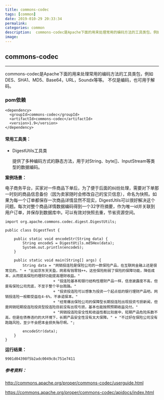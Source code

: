 ```yaml
---
title: commons-codec
tags: [common]
date: 2019-010-29 20:33:34
permalink:
categories: common
description:  commons-codec是Apache下面的用来处理常用的编码方法的工具类包，例如DES、SHA1、MD5、Base64，URL，Soundx等等。 不仅是编码，也可用于解码。
image:
---
```


<p class="description" ></p>

<!-- more -->

## commons-codec

---

commons-codec是Apache下面的用来处理常用的编码方法的工具类包，例如DES、SHA1、MD5、Base64，URL，Soundx等等。 不仅是编码，也可用于解码。


### pom依赖

```
<dependency>
  <groupId>commons-codec</groupId>
  <artifactId>commons-codec</artifactId>
  <version>1.9</version>
</dependency>
```


#### 常用工具类：

*	DigestUtils工具类

	提供了多种编码方式的静态方法，用于对String、byte[]、InputStream等类型的数据编码。
		
**案例场景：**

电子商务平台，买家对一件商品下单后，为了便于后面的纠纷处理，需要对下单那一时刻的商品信息备份（因为卖家随时会修改自己的宝贝信息），命名为快照。如果为每一个订单都保存一次商品详情显然不现实，DigestUtils可以很好解决这个问题。每次对整个商品详情数据编码得到一个32字符摘要，作为唯一id并关联到用户订单，并保存到数据库中。可以有效对快照去重，节省资源空间。

	
```
import org.apache.commons.codec.digest.DigestUtils;

public class DigestTest {

    public static void encodeStr(String data) {
        String encodeS = DigestUtils.md5Hex(data);
        System.out.println(encodeS);
    }

    public static void main(String[] args) {
        String data = "网销投连险是保险公司的一款保险产品，在互联网金融上还是很常见的。" + "比如京东天天盈，网易有钱零钱++。这些保险削弱了保险的保障功能，降低成本，从而提高保险的理财功能提高理财收益。"
                      + "投连险基本和银行结构性理财产品一样，信息披露度不高，但是有保险公司兜底，不至于整个平台跑路。"
                      + "投资投连险可以想象为投资一个起点低的银行理财产品吧。网销投连险一般都受益在4-6%，不承诺保本。"
                      + "经常爆出保险公司的保障型长期投连险出现投资亏损新闻，但是网销短期投连险投资型投连险目前没有出现亏损，基本也能按照预期收益兑付。"
                      + "网销投连险安全性和收益性都比较居中，短期产品危险系数不高，但是在债券违约的大环境下，长期产品安全性没有太大保障。" + "不过好在保险公司没有跑路风险，至少不会把本金损失殆尽啊。";

        encodeStr(data);
    }
}

```

**运行结果：**

```
9901d04398f5b2adc0049c8c751e7411
```



##### 参考资料：

http://commons.apache.org/proper/commons-codec/userguide.html

https://commons.apache.org/proper/commons-codec/apidocs/index.html

